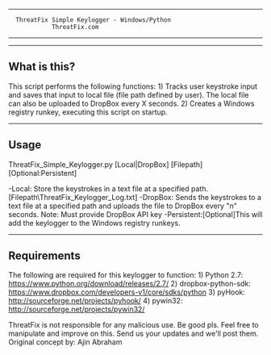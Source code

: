*****************************************************
	  ThreatFix Simple Keylogger - Windows/Python
				ThreatFix.com
*****************************************************

--------------
What is this?
--------------
This script performs the following functions:
	1) Tracks user keystroke input and saves that input to local file (file path defined by user).  The local file can also be uploaded to DropBox every X seconds.
	2) Creates a Windows registry runkey, executing this script on startup.
	
------
Usage
------
ThreatFix_Simple_Keylogger.py [Local|DropBox] [Filepath] [Optional:Persistent]

-Local: Store the keystrokes in a text file at a specified path. [Filepath\ThreatFix_Keylogger_Log.txt]
-DropBox: Sends the keystrokes to a text file at a specified path and uploads the file to DropBox every "n" seconds.
	Note: Must provide DropBox API key
-Persistent:[Optional]This will add the keylogger to the Windows registry runkeys.

--------------
Requirements
--------------
The following are required for this keylogger to function:
 	1) Python 2.7: https://www.python.org/download/releases/2.7/
	2) dropbox-python-sdk: https://www.dropbox.com/developers-v1/core/sdks/python
 	3) pyHook: http://sourceforge.net/projects/pyhook/
 	4) pywin32: http://sourceforge.net/projects/pywin32/
	
ThreatFix is not responsible for any malicious use.  Be good pls.
Feel free to manipulate and improve on this. Send us your updates and we'll post them.
Original concept by: Ajin Abraham
